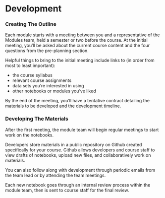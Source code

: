 # Development

### Creating The Outline

Each module starts with a meeting between you and a representative of the Modules team, held a semester or two before the course. At the initial meeting, you’ll be asked about the current course content and the four questions from the pre-planning section.

Helpful things to bring to the initial meeting include links to (in order from most to least important):
* the course syllabus
* relevant course assignments
* data sets you’re interested in using
* other notebooks or modules you’ve liked

By the end of the meeting, you’ll have a tentative contract detailing the materials to be developed and the development timeline.

### Developing The Materials

After the first meeting, the module team will begin regular meetings to start work on the notebooks.

Developers store materials in a public repository on Github created specifically for your course. Github allows developers and course staff to view drafts of notebooks, upload new files, and collaboratively work on materials.

You can also follow along with development through periodic emails from the team lead or by attending the team meetings.

Each new notebook goes through an internal review process within the module team, then is sent to course staff for the final review.
